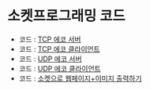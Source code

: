 # 소켓프로그래밍 코드

- 코드 : [TCP 에코 서버](./TCP_Echo_Server.c)
- 코드 : [TCP 에코 클라이언트](./TCP_Echo_Client.c)
- 코드 : [UDP 에코 서버](./UDP_Echo_Server.c)
- 코드 : [UDP 에코 클라이언트](./UDP_Echo_Client.c)
- 코드 : [소켓으로 웹페이지+이미지 출력하기](./Base_Webserver.c)